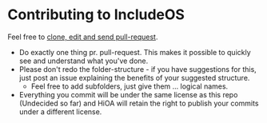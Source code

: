# Contributing to IncludeOS

Feel free to [clone, edit and send pull-request](https://help.github.com/articles/using-pull-requests). 

* Do exactly one thing pr. pull-request. This makes it possible to quickly see and understand what you've done. 
* Please don't redo the folder-structure - if you have suggestions for this, just post an issue explaining the benefits of your suggested structure.
    * Feel free to add subfolders, just give them ... logical names.
* Everything you commit will be under the same license as this repo (Undecided so far) and HiOA will retain the right to publish your commits under a different license.
